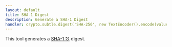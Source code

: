 ```yaml
---
layout: default
title: SHA-1 Digest
description: Generate a SHA-1 Digest
handler: crypto.subtle.digest('SHA-256', new TextEncoder().encode(value)).then(hashBuffer => Array.from(new Uint8Array(hashBuffer)).map(b => b.toString(16).padStart(2, '0')).join(''))
---
```



This tool generates a [SHA-1 ⎋](https://en.wikipedia.org/wiki/SHA-1) digest. 
